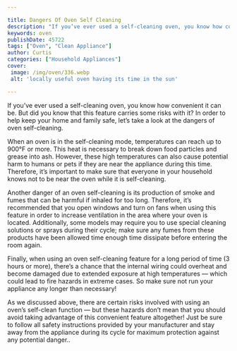 ```yaml
---

title: Dangers Of Oven Self Cleaning
description: "If you’ve ever used a self-cleaning oven, you know how convenient it can be. But did you know that this feature carries some risks...see more"
keywords: oven
publishDate: 45722
tags: ["Oven", "Clean Appliance"]
author: Curtis
categories: ["Household Appliances"]
cover: 
 image: /img/oven/336.webp
 alt: 'locally useful oven having its time in the sun'

---
```


If you’ve ever used a self-cleaning oven, you know how convenient it can be. But did you know that this feature carries some risks with it? In order to help keep your home and family safe, let’s take a look at the dangers of oven self-cleaning.

When an oven is in the self-cleaning mode, temperatures can reach up to 900°F or more. This heat is necessary to break down food particles and grease into ash. However, these high temperatures can also cause potential harm to humans or pets if they are near the appliance during this time. Therefore, it’s important to make sure that everyone in your household knows not to be near the oven while it is self-cleaning.

Another danger of an oven self-cleaning is its production of smoke and fumes that can be harmful if inhaled for too long. Therefore, it’s recommended that you open windows and turn on fans when using this feature in order to increase ventilation in the area where your oven is located. Additionally, some models may require you to use special cleaning solutions or sprays during their cycle; make sure any fumes from these products have been allowed time enough time dissipate before entering the room again. 

Finally, when using an oven self-cleaning feature for a long period of time (3 hours or more), there’s a chance that the internal wiring could overheat and become damaged due to extended exposure at high temperatures — which could lead to fire hazards in extreme cases. So make sure not run your appliance any longer than necessary! 

As we discussed above, there are certain risks involved with using an oven’s self-clean function — but these hazards don’t mean that you should avoid taking advantage of this convenient feature altogether! Just be sure to follow all safety instructions provided by your manufacturer and stay away from the appliance during its cycle for maximum protection against any potential danger..
